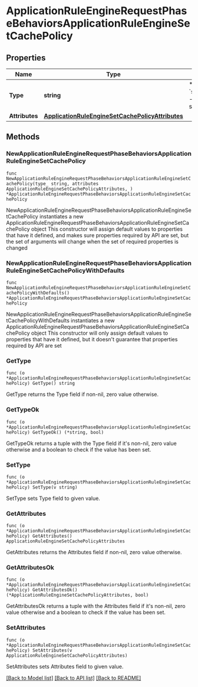# ApplicationRuleEngineRequestPhaseBehaviorsApplicationRuleEngineSetCachePolicy

## Properties

Name | Type | Description | Notes
------------ | ------------- | ------------- | -------------
**Type** | **string** | * &#x60;set_cache_policy&#x60; - set_cache_policy | 
**Attributes** | [**ApplicationRuleEngineSetCachePolicyAttributes**](ApplicationRuleEngineSetCachePolicyAttributes.md) |  | 

## Methods

### NewApplicationRuleEngineRequestPhaseBehaviorsApplicationRuleEngineSetCachePolicy

`func NewApplicationRuleEngineRequestPhaseBehaviorsApplicationRuleEngineSetCachePolicy(type_ string, attributes ApplicationRuleEngineSetCachePolicyAttributes, ) *ApplicationRuleEngineRequestPhaseBehaviorsApplicationRuleEngineSetCachePolicy`

NewApplicationRuleEngineRequestPhaseBehaviorsApplicationRuleEngineSetCachePolicy instantiates a new ApplicationRuleEngineRequestPhaseBehaviorsApplicationRuleEngineSetCachePolicy object
This constructor will assign default values to properties that have it defined,
and makes sure properties required by API are set, but the set of arguments
will change when the set of required properties is changed

### NewApplicationRuleEngineRequestPhaseBehaviorsApplicationRuleEngineSetCachePolicyWithDefaults

`func NewApplicationRuleEngineRequestPhaseBehaviorsApplicationRuleEngineSetCachePolicyWithDefaults() *ApplicationRuleEngineRequestPhaseBehaviorsApplicationRuleEngineSetCachePolicy`

NewApplicationRuleEngineRequestPhaseBehaviorsApplicationRuleEngineSetCachePolicyWithDefaults instantiates a new ApplicationRuleEngineRequestPhaseBehaviorsApplicationRuleEngineSetCachePolicy object
This constructor will only assign default values to properties that have it defined,
but it doesn't guarantee that properties required by API are set

### GetType

`func (o *ApplicationRuleEngineRequestPhaseBehaviorsApplicationRuleEngineSetCachePolicy) GetType() string`

GetType returns the Type field if non-nil, zero value otherwise.

### GetTypeOk

`func (o *ApplicationRuleEngineRequestPhaseBehaviorsApplicationRuleEngineSetCachePolicy) GetTypeOk() (*string, bool)`

GetTypeOk returns a tuple with the Type field if it's non-nil, zero value otherwise
and a boolean to check if the value has been set.

### SetType

`func (o *ApplicationRuleEngineRequestPhaseBehaviorsApplicationRuleEngineSetCachePolicy) SetType(v string)`

SetType sets Type field to given value.


### GetAttributes

`func (o *ApplicationRuleEngineRequestPhaseBehaviorsApplicationRuleEngineSetCachePolicy) GetAttributes() ApplicationRuleEngineSetCachePolicyAttributes`

GetAttributes returns the Attributes field if non-nil, zero value otherwise.

### GetAttributesOk

`func (o *ApplicationRuleEngineRequestPhaseBehaviorsApplicationRuleEngineSetCachePolicy) GetAttributesOk() (*ApplicationRuleEngineSetCachePolicyAttributes, bool)`

GetAttributesOk returns a tuple with the Attributes field if it's non-nil, zero value otherwise
and a boolean to check if the value has been set.

### SetAttributes

`func (o *ApplicationRuleEngineRequestPhaseBehaviorsApplicationRuleEngineSetCachePolicy) SetAttributes(v ApplicationRuleEngineSetCachePolicyAttributes)`

SetAttributes sets Attributes field to given value.



[[Back to Model list]](../README.md#documentation-for-models) [[Back to API list]](../README.md#documentation-for-api-endpoints) [[Back to README]](../README.md)


